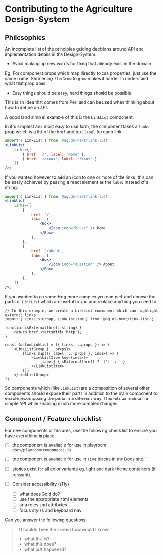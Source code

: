 # Contributing to the Agriculture Design-System

## Philosophies

An incomplete list of the principles guiding decisions around API and implementation details in the Design-System.

- Avoid making up new words for thing that already exist in the domain

Eg. For component props which map directly to css properties, just use the same name. Shortening `flexGrow` to `grow` makes it harder to understand what that prop does.

- Easy things should be easy, hard things should be possible

This is an idea that comes from Perl and can be used when thinking about how to define an API.

A good (and simple) example of this is the `LinkList` component.

In it's simplest and most easy to use form, the component takes a `links` prop which is a list of the `href` and text `label` for each link.

```jsx
import { LinkList } from '@ag.ds-next/link-list';
<LinkList
	links={[
		{ href: '/', label: 'Home' },
		{ href: '/about', label: 'About' },
	]}
/>;
```

If you wanted however to add an Icon to one or more of the links, this can be easily achieved by passing a react element as the `label` instead of a string.

```jsx
import { LinkList } from '@ag.ds-next/link-list';
<LinkList
	links={[
		{
			href: '/',
			label: (
				<Box>
					<Icon icon="house" /> Home
				</Box>
			),
		},
		{
			href: '/about',
			label: (
				<Box>
					<Icon icon="question" /> About
				</Box>
			),
		},
	]}
/>;
```

If you wanted to do something more complex you can pick and choose the parts of `LinkList` which are useful to you and replace anything you need to.

```tsx
// In this example, we create a LinkList component which can highlight external links
import { LinkListGroup, LinkListItem } from '@ag.ds-next/link-list';

function isExternal(href: string) {
	return href.startsWith('http');
}

const CustomLinkList = ({ links, ..props }) => (
	<LinkListGroup {...props}>
		{links.map(({ label, ...props }, index) => (
			<LinkListItem key={index}>
				{label} {isExternal(href) ? '[^]' : ''}
			</LinkListItem>
		))}
	</LinkListGroup>
);

```

So components which (like `LinkList`) are a composition of several other components should expose their parts in addition to the main component to enable recomposing the parts in a different way. This lets us maintain a simple API while enabling much more complex changes.

## Component / Feature checklist

For new components or features, use the following check list to ensure you have everything in place.

- [ ] the component is available for use in playroom `docs/playroom/components.js`
- [ ] the component is available for use in `live` blocks in the Docs site. ``
- [ ] stories exist for all color variants eg. light and dark theme containers (if relevant).

- [ ] Consider accessibility (a11y)
  - [ ] what does Gold do?
  - [ ] use the appropriate html elements
  - [ ] aria roles and attributes
  - [ ] focus styles and keyboard nav

Can you answer the following questions:

> If I couldn't see the screen how would I know:
>
> - what this is?
> - what this does?
> - what just happened?
